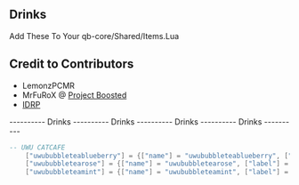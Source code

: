 ## Drinks
Add These To Your qb-core/Shared/Items.Lua

## Credit to Contributors
 - LemonzPCMR
 - MrFuRoX @ [Project Boosted](https://github.com/Project-Boosted)
 - [IDRP](https://github.com/idrp/qb-uwu)


----------  Drinks  ----------  Drinks  ----------  Drinks  ----------  Drinks  ----------
```lua
-- UWU CATCAFE
    ["uwububbleteablueberry"] = {["name"] = "uwububbleteablueberry", ["label"] = "Berry Blue B-T", ["weight"] = 200, ["type"] = "item", ["image"] = "uwububbleteablueberry.png", ["unique"] = false, ["useable"] = true, ["shouldClose"] = true, ["combinable"] = nil, ["description"] = "Lavender Tea with Blueberry Boba."}, 
    ["uwububbletearose"] = {["name"] = "uwububbletearose", ["label"] = "Rosey B-T", ["weight"] = 200, ["type"] = "item", ["image"] = "uwububbletearose.png", ["unique"] = false, ["useable"] = true, ["shouldClose"] = true, ["combinable"] = nil, ["description"] = "Sakura Rose Tea with Vanilla Boba."}, 
    ["uwububbleteamint"] = {["name"] = "uwububbleteamint", ["label"] = "Minty B-T", ["weight"] = 200, ["type"] = "item", ["image"] = "uwububbleteamint.png", ["unique"] = false, ["useable"] = true, ["shouldClose"] = true, ["combinable"] = nil, ["description"] = "Matcha Tea with Mint Boba."}, 
```